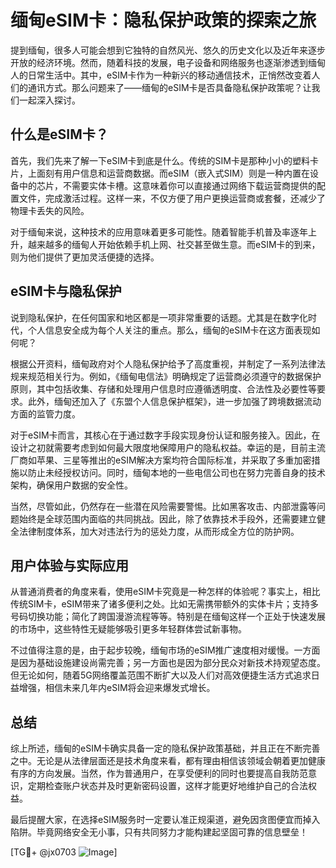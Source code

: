 # 缅甸eSIM卡：隐私保护政策的探索之旅

提到缅甸，很多人可能会想到它独特的自然风光、悠久的历史文化以及近年来逐步开放的经济环境。然而，随着科技的发展，电子设备和网络服务也逐渐渗透到缅甸人的日常生活中。其中，eSIM卡作为一种新兴的移动通信技术，正悄然改变着人们的通讯方式。那么问题来了——缅甸的eSIM卡是否具备隐私保护政策呢？让我们一起深入探讨。

## 什么是eSIM卡？

首先，我们先来了解一下eSIM卡到底是什么。传统的SIM卡是那种小小的塑料卡片，上面刻有用户信息和运营商数据。而eSIM（嵌入式SIM）则是一种内置在设备中的芯片，不需要实体卡槽。这意味着你可以直接通过网络下载运营商提供的配置文件，完成激活过程。这样一来，不仅方便了用户更换运营商或套餐，还减少了物理卡丢失的风险。

对于缅甸来说，这种技术的应用意味着更多可能性。随着智能手机普及率逐年上升，越来越多的缅甸人开始依赖手机上网、社交甚至做生意。而eSIM卡的到来，则为他们提供了更加灵活便捷的选择。

## eSIM卡与隐私保护

说到隐私保护，在任何国家和地区都是一项非常重要的话题。尤其是在数字化时代，个人信息安全成为每个人关注的重点。那么，缅甸的eSIM卡在这方面表现如何呢？

根据公开资料，缅甸政府对个人隐私保护给予了高度重视，并制定了一系列法律法规来规范相关行为。例如，《缅甸电信法》明确规定了运营商必须遵守的数据保护原则，其中包括收集、存储和处理用户信息时应遵循透明度、合法性及必要性等要求。此外，缅甸还加入了《东盟个人信息保护框架》，进一步加强了跨境数据流动方面的监管力度。

对于eSIM卡而言，其核心在于通过数字手段实现身份认证和服务接入。因此，在设计之初就需要考虑到如何最大限度地保障用户的隐私权益。幸运的是，目前主流厂商如苹果、三星等推出的eSIM解决方案均符合国际标准，并采取了多重加密措施以防止未经授权访问。同时，缅甸本地的一些电信公司也在努力完善自身的技术架构，确保用户数据的安全性。

当然，尽管如此，仍然存在一些潜在风险需要警惕。比如黑客攻击、内部泄露等问题始终是全球范围内面临的共同挑战。因此，除了依靠技术手段外，还需要建立健全法律制度体系，加大对违法行为的惩处力度，从而形成全方位的防护网。

## 用户体验与实际应用

从普通消费者的角度来看，使用eSIM卡究竟是一种怎样的体验呢？事实上，相比传统SIM卡，eSIM带来了诸多便利之处。比如无需携带额外的实体卡片；支持多号码切换功能；简化了跨国漫游流程等等。特别是在缅甸这样一个正处于快速发展的市场中，这些特性无疑能够吸引更多年轻群体尝试新事物。

不过值得注意的是，由于起步较晚，缅甸市场的eSIM推广速度相对缓慢。一方面是因为基础设施建设尚需完善；另一方面也是因为部分民众对新技术持观望态度。但无论如何，随着5G网络覆盖范围不断扩大以及人们对高效便捷生活方式追求日益增强，相信未来几年内eSIM将会迎来爆发式增长。

## 总结

综上所述，缅甸的eSIM卡确实具备一定的隐私保护政策基础，并且正在不断完善之中。无论是从法律层面还是技术角度来看，都有理由相信该领域会朝着更加健康有序的方向发展。当然，作为普通用户，在享受便利的同时也要提高自我防范意识，定期检查账户状态并及时更新密码设置，这样才能更好地维护自己的合法权益。

最后提醒大家，在选择eSIM服务时一定要认准正规渠道，避免因贪图便宜而掉入陷阱。毕竟网络安全无小事，只有共同努力才能构建起坚固可靠的信息壁垒！

[TG💪+ @jx0703 ![Image](https://github.com/user-attachments/assets/dbca1d08-cadb-493c-b0ec-ad6f7a83f270)]